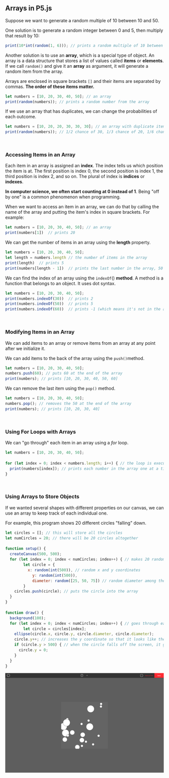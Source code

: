 ## Arrays in P5.js

Suppose we want to generate a random multiple of 10 between 10 and 50.

One solution is to generate a random integer between 0 and 5, then multiply that result by 10:

```js
print(10*int(random(1, 6))); // prints a random multiple of 10 between 0 and 50
```

Another solution is to use an **array**, which is a special type of object. An array is a data structure that stores a list of values called **items** or **elements**. If we call `random()` and give it an **array** as argument, it will generate a random item from the array.

Arrays are enclosed in square brackets `[]` and their items are separated by commas. **The order of these items matter.**

```js
let numbers = [10, 20, 30, 40, 50]; // an array
print(random(numbers)); // prints a random number from the array
```

If we use an array that has duplicates, we can change the probabilities of each outcome.

```js
let numbers = [10, 20, 20, 30, 30, 30]; // an array with duplicate items
print(random(numbers)); // 1/2 chance of 30, 1/3 chance of 20, 1/6 chance of 10
```

 

### Accessing Items in an Array

Each item in an array is assigned an **index**. The index tells us which position the item is at. The first position is index 0, the second position is index 1, the third position is index 2, and so on. The plural of index is **indices** or **indexes**.

**In computer science, we often start counting at 0 instead of 1**. Being "off by one" is a common phenomenon when programming.

When we want to access an item in an array, we can do that by calling the name of the array and putting the item's index in square brackets. For example:

```js
let numbers = [10, 20, 30, 40, 50]; // an array
print(numbers[1])  // prints 20
```

We can get the number of items in an array using the **length** property.

```js
let numbers = [10, 20, 30, 40, 50]; 
let length = numbers.length // the number of items in the array
print(length)  // prints 5
print(numbers[length - 1])  // prints the last number in the array, 50
```

We can find the index of an array using the `indexOf`() **method**. A method is a function that belongs to an object. It uses dot syntax.

```js
let numbers = [10, 20, 30, 40, 50]; 
print(numbers.indexOf(30))  // prints 2
print(numbers.indexOf(50))  // prints 5
print(numbers.indexOf(60))  // prints -1 (which means it's not in the array)
```

 

### Modifying Items in an Array

We can add items to an array or remove items from an array at any point after we initialize it. 

We can add items to the back of the array using the `push()`method. 

```js
let numbers = [10, 20, 30, 40, 50]; 
numbers.push(60); // puts 60 at the end of the array
print(numbers); // prints [10, 20, 30, 40, 50, 60]
```

We can remove the last item using the `pop()` method.

```js
let numbers = [10, 20, 30, 40, 50]; 
numbers.pop(); // removes the 50 at the end of the array
print(numbers); // prints [10, 20, 30, 40]
```

  

### Using For Loops with Arrays

We can "go through" each item in an array using a *for* loop.

```js
let numbers = [10, 20, 30, 40, 50]; 

for (let index = 0; index < numbers.length; i++) { // the loop is executed once per index
  print(numbers[index]); // prints each number in the array one at a time
}
```

 

### Using Arrays to Store Objects

If we wanted several shapes with different properties on our canvas, we can use an array to keep track of each individual one.

For example, this program shows 20 different circles "falling" down.

```js
let circles = []; // this will store all the circles
let numCircles = 20; // there will be 20 circles altogether

function setup() {
  createCanvas(500, 500);
  for (let index = 0; index < numCircles; index++) { // makes 20 random circles
		let circle = {
		  x: random(int(500)), // random x and y coordinates
			y: random(int(500)),
			diameter: random([25, 50, 75]) // random diameter among these three numbers
		}
    circles.push(circle); // puts the circle into the array
  }
}

function draw() {
  background(100);
  for (let index = 0; index < numCircles; index++) { // goes through each of the 20 circles
		let circle = circles[index];
    ellipse(circle.x, circle.y, circle.diameter, circle.diameter); 
    circle.y++; // increases the y coordinate so that it looks like the circle is falling
    if (circle.y > 500) { // when the circle falls off the screen, it goes back to the top
      circle.y = 0;
    }
  }
}
```
![](../Images/Falling_Circles.png)

